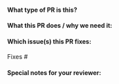 <!--  Thanks for sending a pull request!

-->

#### What type of PR is this?

#### What this PR does / why we need it:

#### Which issue(s) this PR fixes:
<!--
*Automatically closes linked issue when PR is merged.
Usage: `Fixes #<issue number>`, or `Fixes (paste link of issue)`.
-->
Fixes #

#### Special notes for your reviewer:
